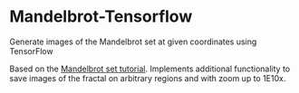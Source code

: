 # Mandelbrot-Tensorflow

Generate images of the Mandelbrot set at given coordinates using TensorFlow

Based on the [Mandelbrot set tutorial](https://www.tensorflow.org/tutorials/mandelbrot). Implements additional functionality to save images of the fractal on arbitrary regions and with zoom up to 1E10x.
